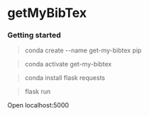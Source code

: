 # getMyBibTex

### Getting started 

> conda create --name get-my-bibtex pip 

> conda activate get-my-bibtex

> conda install flask requests
  
> flask run         

Open localhost:5000